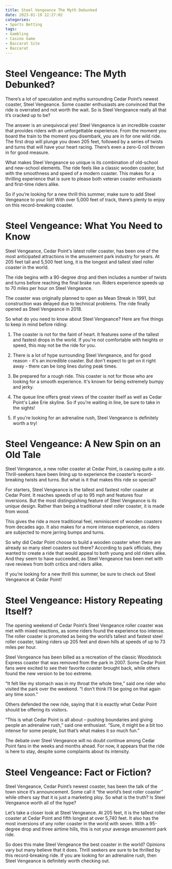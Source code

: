 ```yaml
---
title: Steel Vengeance The Myth Debunked
date: 2023-01-19 22:27:02
categories:
- Sports Betting
tags:
- Gambling
- Casino Game
- Baccarat Site
- Baccarat
---
```



#  Steel Vengeance: The Myth Debunked?

There’s a lot of speculation and myths surrounding Cedar Point’s newest coaster, Steel Vengeance. Some coaster enthusiasts are convinced that the ride is overrated and not worth the wait. So is Steel Vengeance really all that it’s cracked up to be?

The answer is an unequivocal yes! Steel Vengeance is an incredible coaster that provides riders with an unforgettable experience. From the moment you board the train to the moment you disembark, you are in for one wild ride. The first drop will plunge you down 205 feet, followed by a series of twists and turns that will have your heart racing. There’s even a zero-G roll thrown in for good measure.

What makes Steel Vengeance so unique is its combination of old-school and new-school elements. The ride feels like a classic wooden coaster, but with the smoothness and speed of a modern coaster. This makes for a thrilling experience that is sure to please both veteran coaster enthusiasts and first-time riders alike.

So if you’re looking for a new thrill this summer, make sure to add Steel Vengeance to your list! With over 5,000 feet of track, there’s plenty to enjoy on this record-breaking coaster.

#  Steel Vengeance: What You Need to Know

Steel Vengeance, Cedar Point's latest roller coaster, has been one of the most anticipated attractions in the amusement park industry for years. At 205 feet tall and 5,500 feet long, it is the longest and tallest steel roller coaster in the world.

The ride begins with a 90-degree drop and then includes a number of twists and turns before reaching the final brake run. Riders experience speeds up to 70 miles per hour on Steel Vengeance.

The coaster was originally planned to open as Mean Streak in 1991, but construction was delayed due to technical problems. The ride finally opened as Steel Vengeance in 2018.

So what do you need to know about Steel Vengeance? Here are five things to keep in mind before riding:

1. The coaster is not for the faint of heart. It features some of the tallest and fastest drops in the world. If you're not comfortable with heights or speed, this may not be the ride for you.

2. There is a lot of hype surrounding Steel Vengeance, and for good reason - it's an incredible coaster. But don't expect to get on it right away - there can be long lines during peak times.

3. Be prepared for a rough ride. This coaster is not for those who are looking for a smooth experience. It's known for being extremely bumpy and jerky.

4. The queue line offers great views of the coaster itself as well as Cedar Point's Lake Erie skyline. So if you're waiting in line, be sure to take in the sights!

5. If you're looking for an adrenaline rush, Steel Vengeance is definitely worth a try!

#  Steel Vengeance: A New Spin on an Old Tale

Steel Vengeance, a new roller coaster at Cedar Point, is causing quite a stir. Thrill-seekers have been lining up to experience the coaster’s record-breaking twists and turns. But what is it that makes this ride so special?

For starters, Steel Vengeance is the tallest and fastest roller coaster at Cedar Point. It reaches speeds of up to 95 mph and features four inversions. But the most distinguishing feature of Steel Vengeance is its unique design. Rather than being a traditional steel roller coaster, it is made from wood.

This gives the ride a more traditional feel, reminiscent of wooden coasters from decades ago. It also makes for a more intense experience, as riders are subjected to more jarring bumps and turns.

So why did Cedar Point choose to build a wooden coaster when there are already so many steel coasters out there? According to park officials, they wanted to create a ride that would appeal to both young and old riders alike. And they seem to have succeeded, as Steel Vengeance has been met with rave reviews from both critics and riders alike.

If you’re looking for a new thrill this summer, be sure to check out Steel Vengeance at Cedar Point!

#  Steel Vengeance: History Repeating Itself?

The opening weekend of Cedar Point’s Steel Vengeance roller coaster was met with mixed reactions, as some riders found the experience too intense. The roller coaster is promoted as being the world’s tallest and fastest steel roller coaster, taking riders up 205 feet and down hills at speeds of up to 73 miles per hour.

Steel Vengeance has been billed as a recreation of the classic Woodstock Express coaster that was removed from the park in 2007. Some Cedar Point fans were excited to see their favorite coaster brought back, while others found the new version to be too extreme.

“It felt like my stomach was in my throat the whole time,” said one rider who visited the park over the weekend. “I don’t think I’ll be going on that again any time soon.”

Others defended the new ride, saying that it is exactly what Cedar Point should be offering its visitors.

“This is what Cedar Point is all about – pushing boundaries and giving people an adrenaline rush,” said one enthusiast. “Sure, it might be a bit too intense for some people, but that’s what makes it so much fun.”

The debate over Steel Vengeance will no doubt continue among Cedar Point fans in the weeks and months ahead. For now, it appears that the ride is here to stay, despite some complaints about its intensity.

#  Steel Vengeance: Fact or Fiction?

Steel Vengeance, Cedar Point’s newest coaster, has been the talk of the town since it’s announcement. Some call it “the world’s best roller coaster” while others say that it is just a marketing ploy. So what is the truth? Is Steel Vengeance worth all of the hype?

Let’s take a closer look at Steel Vengeance. At 205 feet, it is the tallest roller coaster at Cedar Point and fifth longest at over 5,740 feet. It also has the most inversions of any roller coaster in the world with seven. With a 95-degree drop and three airtime hills, this is not your average amusement park ride.

So does this make Steel Vengeance the best coaster in the world? Opinions vary but many believe that it does. Thrill seekers are sure to be thrilled by this record-breaking ride. If you are looking for an adrenaline rush, then Steel Vengeance is definitely worth checking out.
